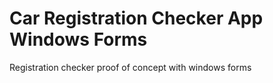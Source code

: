 # Car Registration Checker App Windows Forms
Registration checker proof of concept with windows forms
